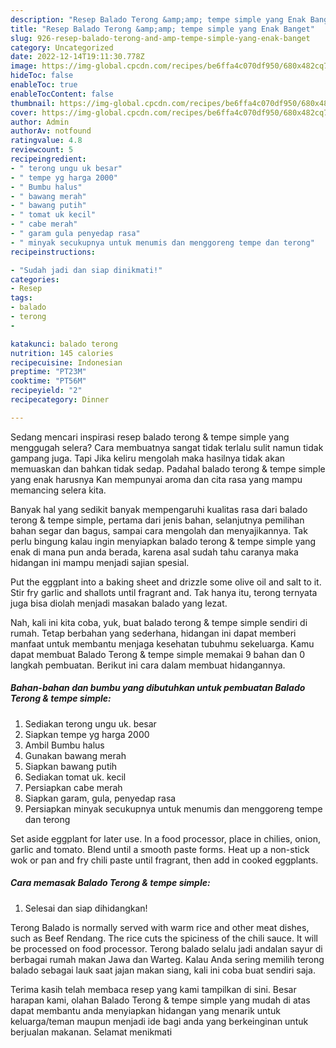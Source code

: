 ```yaml
---
description: "Resep Balado Terong &amp;amp; tempe simple yang Enak Banget"
title: "Resep Balado Terong &amp;amp; tempe simple yang Enak Banget"
slug: 926-resep-balado-terong-and-amp-tempe-simple-yang-enak-banget
category: Uncategorized
date: 2022-12-14T19:11:30.778Z
image: https://img-global.cpcdn.com/recipes/be6ffa4c070df950/680x482cq70/balado-terong-tempe-simple-foto-resep-utama.jpg
hideToc: false
enableToc: true
enableTocContent: false
thumbnail: https://img-global.cpcdn.com/recipes/be6ffa4c070df950/680x482cq70/balado-terong-tempe-simple-foto-resep-utama.jpg
cover: https://img-global.cpcdn.com/recipes/be6ffa4c070df950/680x482cq70/balado-terong-tempe-simple-foto-resep-utama.jpg
author: Admin
authorAv: notfound
ratingvalue: 4.8
reviewcount: 5
recipeingredient:
- " terong ungu uk besar"
- " tempe yg harga 2000"
- " Bumbu halus"
- " bawang merah"
- " bawang putih"
- " tomat uk kecil"
- " cabe merah"
- " garam gula penyedap rasa"
- " minyak secukupnya untuk menumis dan menggoreng tempe dan terong"
recipeinstructions:

- "Sudah jadi dan siap dinikmati!"
categories:
- Resep
tags:
- balado
- terong
- 

katakunci: balado terong  
nutrition: 145 calories
recipecuisine: Indonesian
preptime: "PT23M"
cooktime: "PT56M"
recipeyield: "2"
recipecategory: Dinner

---
```



Sedang mencari inspirasi resep balado terong &amp; tempe simple yang menggugah selera? Cara membuatnya sangat tidak terlalu sulit namun tidak gampang juga. Tapi Jika keliru mengolah maka hasilnya tidak akan memuaskan dan bahkan tidak sedap. Padahal balado terong &amp; tempe simple yang enak harusnya Kan mempunyai aroma dan cita rasa yang mampu memancing selera kita.


Banyak hal yang sedikit banyak mempengaruhi kualitas rasa dari balado terong &amp; tempe simple, pertama dari jenis bahan, selanjutnya pemilihan bahan segar dan bagus, sampai cara mengolah dan menyajikannya. Tak perlu bingung kalau ingin menyiapkan balado terong &amp; tempe simple yang enak di mana pun anda berada, karena asal sudah tahu caranya maka hidangan ini mampu menjadi sajian spesial.

Put the eggplant into a baking sheet and drizzle some olive oil and salt to it. Stir fry garlic and shallots until fragrant and. Tak hanya itu, terong ternyata juga bisa diolah menjadi masakan balado yang lezat.


Nah, kali ini kita coba, yuk, buat balado terong &amp; tempe simple sendiri di rumah. Tetap berbahan yang sederhana, hidangan ini dapat memberi manfaat untuk membantu menjaga kesehatan tubuhmu sekeluarga. Kamu dapat membuat Balado Terong &amp; tempe simple memakai 9 bahan dan 0 langkah pembuatan. Berikut ini cara dalam membuat hidangannya.

<!--inarticleads1-->

##### Bahan-bahan dan bumbu yang dibutuhkan untuk pembuatan Balado Terong &amp; tempe simple:

1. Sediakan  terong ungu uk. besar
1. Siapkan  tempe yg harga 2000
1. Ambil  Bumbu halus
1. Gunakan  bawang merah
1. Siapkan  bawang putih
1. Sediakan  tomat uk. kecil
1. Persiapkan  cabe merah
1. Siapkan  garam, gula, penyedap rasa
1. Persiapkan  minyak secukupnya untuk menumis dan menggoreng tempe dan terong


Set aside eggplant for later use. In a food processor, place in chilies, onion, garlic and tomato. Blend until a smooth paste forms. Heat up a non-stick wok or pan and fry chili paste until fragrant, then add in cooked eggplants. 

<!--inarticleads2-->

##### Cara memasak Balado Terong &amp; tempe simple:


1. Selesai dan siap dihidangkan!

Terong Balado is normally served with warm rice and other meat dishes, such as Beef Rendang. The rice cuts the spiciness of the chili sauce. It will be processed on food processor. Terong balado selalu jadi andalan sayur di berbagai rumah makan Jawa dan Warteg. Kalau Anda sering memilih terong balado sebagai lauk saat jajan makan siang, kali ini coba buat sendiri saja. 

Terima kasih telah membaca resep yang kami tampilkan di sini. Besar harapan kami, olahan Balado Terong &amp; tempe simple yang mudah di atas dapat membantu anda menyiapkan hidangan yang menarik untuk keluarga/teman maupun menjadi ide bagi anda yang berkeinginan untuk berjualan makanan. Selamat menikmati
